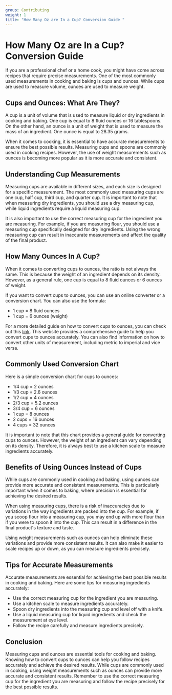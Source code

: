 ```yaml
---
group: Contributing
weight: 1
title: "How Many Oz are In a Cup? Conversion Guide "
---
```

# How Many Oz are In a Cup? Conversion Guide

If you are a professional chef or a home cook, you might have come across recipes that require precise measurements. One of the most commonly used measurements in cooking and baking is cups and ounces. While cups are used to measure volume, ounces are used to measure weight.

## Cups and Ounces: What Are They?

A cup is a unit of volume that is used to measure liquid or dry ingredients in cooking and baking. One cup is equal to 8 fluid ounces or 16 tablespoons. On the other hand, an ounce is a unit of weight that is used to measure the mass of an ingredient. One ounce is equal to 28.35 grams.

When it comes to cooking, it is essential to have accurate measurements to ensure the best possible results. Measuring cups and spoons are commonly used in cooking recipes. However, the use of weight measurements such as ounces is becoming more popular as it is more accurate and consistent.

## Understanding Cup Measurements

Measuring cups are available in different sizes, and each size is designed for a specific measurement. The most commonly used measuring cups are one cup, half cup, third cup, and quarter cup. It is important to note that when measuring dry ingredients, you should use a dry measuring cup, while liquid ingredients require a liquid measuring cup.

It is also important to use the correct measuring cup for the ingredient you are measuring. For example, if you are measuring flour, you should use a measuring cup specifically designed for dry ingredients. Using the wrong measuring cup can result in inaccurate measurements and affect the quality of the final product.

## How Many Ounces In A Cup?

When it comes to converting cups to ounces, the ratio is not always the same. This is because the weight of an ingredient depends on its density. However, as a general rule, one cup is equal to 8 fluid ounces or 6 ounces of weight.

If you want to convert cups to ounces, you can use an online converter or a conversion chart. You can also use the formula:

- 1 cup = 8 fluid ounces
- 1 cup = 6 ounces (weight)

For a more detailed guide on how to convert cups to ounces, you can check out this [link](https://www.howmanyin.info/volume/cups/11-how-many-ounces-in-a-cup-guide.html). This website provides a comprehensive guide to help you convert cups to ounces accurately. You can also find information on how to convert other units of measurement, including metric to imperial and vice versa.

## Commonly Used Conversion Chart

Here is a simple conversion chart for cups to ounces:

- 1/4 cup = 2 ounces
- 1/3 cup = 2.6 ounces
- 1/2 cup = 4 ounces
- 2/3 cup = 5.2 ounces
- 3/4 cup = 6 ounces
- 1 cup = 8 ounces
- 2 cups = 16 ounces
- 4 cups = 32 ounces

It is important to note that this chart provides a general guide for converting cups to ounces. However, the weight of an ingredient can vary depending on its density. Therefore, it is always best to use a kitchen scale to measure ingredients accurately.

## Benefits of Using Ounces Instead of Cups

While cups are commonly used in cooking and baking, using ounces can provide more accurate and consistent measurements. This is particularly important when it comes to baking, where precision is essential for achieving the desired results.

When using measuring cups, there is a risk of inaccuracies due to variations in the way ingredients are packed into the cup. For example, if you scoop flour into a measuring cup, you may end up with more flour than if you were to spoon it into the cup. This can result in a difference in the final product's texture and taste.

Using weight measurements such as ounces can help eliminate these variations and provide more consistent results. It can also make it easier to scale recipes up or down, as you can measure ingredients precisely.

## Tips for Accurate Measurements

Accurate measurements are essential for achieving the best possible results in cooking and baking. Here are some tips for measuring ingredients accurately:

- Use the correct measuring cup for the ingredient you are measuring.
- Use a kitchen scale to measure ingredients accurately.
- Spoon dry ingredients into the measuring cup and level off with a knife.
- Use a liquid measuring cup for liquid ingredients and check the measurement at eye level.
- Follow the recipe carefully and measure ingredients precisely.

## Conclusion

Measuring cups and ounces are essential tools for cooking and baking. Knowing how to convert cups to ounces can help you follow recipes accurately and achieve the desired results. While cups are commonly used in cooking, using weight measurements such as ounces can provide more accurate and consistent results. Remember to use the correct measuring cup for the ingredient you are measuring and follow the recipe precisely for the best possible results.